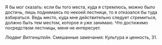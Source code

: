 Я бы мог сказать: если бы того места, куда я стремлюсь, можно было достичь, лишь поднимаясь по некоей лестнице, то я отказался бы туда взбираться. Ведь место, куда мне действительно следует стремиться, должно быть тем местом, которое я уже занимаю. Что достижимо посредством лестницы, меня не интересует.

*Людвиг Витгенштейн*. Смешанные замечания: Культура и ценность, 31.